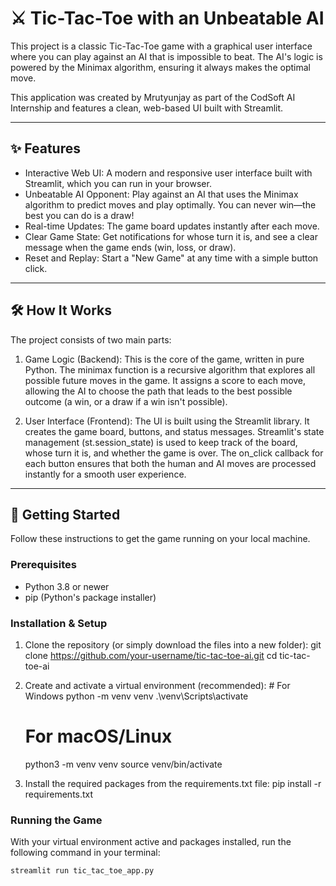 # ⚔️ Tic-Tac-Toe with an Unbeatable AI

This project is a classic Tic-Tac-Toe game with a graphical user interface where you can play against an AI that is impossible to beat. The AI's logic is powered by the Minimax algorithm, ensuring it always makes the optimal move.

This application was created by Mrutyunjay as part of the CodSoft AI Internship and features a clean, web-based UI built with Streamlit.


---

## ✨ Features

-   Interactive Web UI: A modern and responsive user interface built with Streamlit, which you can run in your browser.
-   Unbeatable AI Opponent: Play against an AI that uses the Minimax algorithm to predict moves and play optimally. You can never win—the best you can do is a draw!
-   Real-time Updates: The game board updates instantly after each move.
-   Clear Game State: Get notifications for whose turn it is, and see a clear message when the game ends (win, loss, or draw).
-   Reset and Replay: Start a "New Game" at any time with a simple button click.

---

## 🛠 How It Works

The project consists of two main parts:

1.  Game Logic (Backend): This is the core of the game, written in pure Python. The minimax function is a recursive algorithm that explores all possible future moves in the game. It assigns a score to each move, allowing the AI to choose the path that leads to the best possible outcome (a win, or a draw if a win isn't possible).

2.  User Interface (Frontend): The UI is built using the Streamlit library. It creates the game board, buttons, and status messages. Streamlit's state management (st.session_state) is used to keep track of the board, whose turn it is, and whether the game is over. The on_click callback for each button ensures that both the human and AI moves are processed instantly for a smooth user experience.

---

## 🚀 Getting Started

Follow these instructions to get the game running on your local machine.

### Prerequisites

-   Python 3.8 or newer
-   pip (Python's package installer)

### Installation & Setup

1.  Clone the repository (or simply download the files into a new folder):
        git clone https://github.com/your-username/tic-tac-toe-ai.git
    cd tic-tac-toe-ai
    

2.  Create and activate a virtual environment (recommended):
        # For Windows
    python -m venv venv
    .\venv\Scripts\activate

    # For macOS/Linux
    python3 -m venv venv
    source venv/bin/activate
    

3.  Install the required packages from the requirements.txt file:
        pip install -r requirements.txt
    

### Running the Game

With your virtual environment active and packages installed, run the following command in your terminal:

```bash
streamlit run tic_tac_toe_app.py